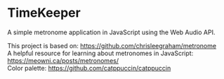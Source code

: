 # TimeKeeper
A simple metronome application in JavaScript using the Web Audio API.

This project is based on: https://github.com/chrisleegraham/metronome  
A helpful resource for learning about metronomes in JavaScript: https://meowni.ca/posts/metronomes/  
Color palette: https://github.com/catppuccin/catppuccin  
